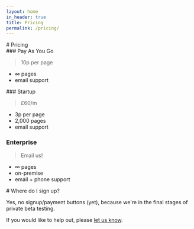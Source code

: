 ```yaml
---
layout: home
in_header: true
title: Pricing
permalink: /pricing/
---
```

<div class="divider">
# Pricing
</div>

<div class="threethings section">
<div class="thing1 pricing">
### Pay As You Go

> 10p per page

- &#8734; pages
- email support

</div>
<div class="thing2 pricing super">
### Startup

> £60/m

- 3p per page
- 2,000 pages
- email support

</div>
<div class="thing3 pricing">
            
### Enterprise

> Email us!

- &#8734; pages
- on-premise
- email + phone support

</div>
</div>

<div class="divider alt">
# Where do I sign up?
</div>

<div class="section">

Yes, no signup/payment buttons (yet), because we're in the final stages of private beta testing.

If you would like to help out, please [let us know](https://goo.gl/forms/pLz77NMqk6Nb0ueD2).

</div>
